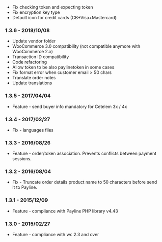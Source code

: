 * Fix checking token and expecting token
* Fix encryption key type
* Default icon for credit cards (CB+Visa+Mastercard)

### 1.3.6 - 2018/10/08
* Update vendor folder
* WooCommerce 3.0 compatibility (not compatible anymore with WooCommerce 2.x)
* Transaction ID compatibility
* Code refactoring
* Allow token to be also paylinetoken in some cases
* Fix format error when customer email > 50 chars
* Translate order notes
* Update translations

### 1.3.5 - 2017/04/04
* Feature - send buyer info mandatory for Cetelem 3x / 4x

### 1.3.4 - 2017/02/27
* Fix - languages files

### 1.3.3 - 2016/08/26
* Feature - order/token association. Prevents conflicts between payment sessions.

### 1.3.2 - 2016/08/04
* Fix - Truncate order details product name to 50 characters before send it to Payline.

### 1.3.1 - 2015/12/09
* Feature - compliance with Payline PHP library v4.43

### 1.3.0 - 2015/02/27
* Feature - compliance with wc 2.3 and over